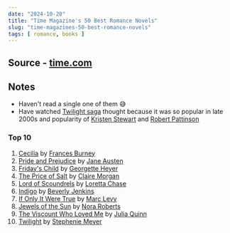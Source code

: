 ```yaml
---
date: "2024-10-20"
title: "Time Magazine's 50 Best Romance Novels"
slug: "time-magazines-50-best-romance-novels"
tags: [ romance, books ]
---
```




## Source - [time.com][1]

## Notes
* Haven't read a single one of them 😅
* Have watched [Twilight saga][2] thought because it was so popular in late 2000s and popularity of [Kristen Stewart][3] and [Robert Pattinson][4]

### Top 10

 1. [Cecilia][5] by [Frances Burney][6]
 2. [Pride and Prejudice][7] by [Jane Austen][8]
 3. [Friday's Child][9] by [Georgette Heyer][10]
 4. [The Price of Salt][11] by [Claire Morgan][12]
 5. [Lord of Scoundrels][13] by [Loretta Chase][14]
 6. [Indigo][15] by [Beverly Jenkins][16]
 7. [If Only It Were True][17] by [Marc Levy][18]
 8. [Jewels of the Sun][19] by [Nora Roberts][20]
 9. [The Viscount Who Loved Me][21] by [Julia Quinn][22]
10. [Twilight][23] by [Stephenie Meyer][24]



   [1]: https://time.com/collection/best-romance-books/
   [2]: https://en.wikipedia.org/wiki/The_Twilight_Saga_(film_series)
   [3]: https://en.wikipedia.org/wiki/Kristen_Stewart
   [4]: https://en.wikipedia.org/wiki/Robert_Pattinson
   [5]: https://amzn.to/3YpPjde
   [6]: https://en.wikipedia.org/wiki/Frances_Burney
   [7]: https://amzn.to/3UNPvST
   [8]: https://en.wikipedia.org/wiki/Jane_Austen
   [9]: https://amzn.to/3UnVygB
  [10]: https://en.wikipedia.org/wiki/Georgette_Heyer
  [11]: https://amzn.to/3AiwosR
  [12]: https://en.wikipedia.org/wiki/Patricia_Highsmith
  [13]: https://amzn.to/3UqLGCV
  [14]: https://en.wikipedia.org/wiki/Loretta_Chase
  [15]: https://amzn.to/4f5p1UP
  [16]: https://en.wikipedia.org/wiki/Beverly_Jenkins
  [17]: https://amzn.to/3NE5v5T
  [18]: https://en.wikipedia.org/wiki/Marc_Levy
  [19]: https://amzn.to/3YmVVcn
  [20]: https://en.wikipedia.org/wiki/Nora_Roberts
  [21]: https://amzn.to/4hxwQo2
  [22]: https://en.wikipedia.org/wiki/Julia_Quinn
  [23]: https://amzn.to/4hxwXQu
  [24]: https://en.wikipedia.org/wiki/Stephenie_Meyer
